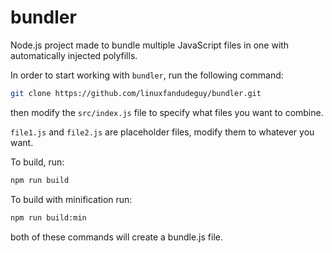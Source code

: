 # bundler

Node.js project made to bundle multiple JavaScript files in one with automatically injected polyfills.

In order to start working with `bundler`, run the following command:

```bash
git clone https://github.com/linuxfandudeguy/bundler.git
```

then modify the `src/index.js` file to specify what files you want to combine.

`file1.js` and `file2.js` are placeholder files, modify them to whatever you want.

To build, run:

```bash
npm run build
```
To build with minification run:

```bash
npm run build:min
```
both of these commands will create a bundle.js file.
